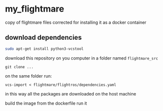 # my_flightmare
copy of flightmare files corrected for installing it as a docker container

## download dependencies

```bash
sudo apt-get install python3-vcstool
```
download this repository on you computer in a folder named `flightmare_src`
```
git clone ...
```
on the same folder run:
```
vcs-import < flightmare/flightros/dependencies.yaml
```
in this way all the packages are downloaded on the host machine

build the image from the dockerfile
run it